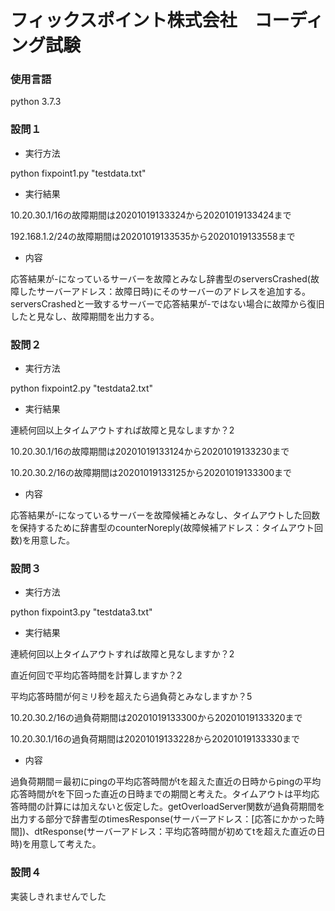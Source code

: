# フィックスポイント株式会社　コーディング試験
### 使用言語
python 3.7.3

### 設問１
* 実行方法  

python fixpoint1.py "testdata.txt"

* 実行結果

10.20.30.1/16の故障期間は20201019133324から20201019133424まで

192.168.1.2/24の故障期間は20201019133535から20201019133558まで

* 内容

応答結果が-になっているサーバーを故障とみなし辞書型のserversCrashed(故障したサーバーアドレス：故障日時)にそのサーバーのアドレスを追加する。serversCrashedと一致するサーバーで応答結果が-ではない場合に故障から復旧したと見なし、故障期間を出力する。

### 設問２
* 実行方法

python fixpoint2.py "testdata2.txt"

* 実行結果

連続何回以上タイムアウトすれば故障と見なしますか？2

10.20.30.1/16の故障期間は20201019133124から20201019133230まで

10.20.30.2/16の故障期間は20201019133125から20201019133300まで

* 内容

応答結果が-になっているサーバーを故障候補とみなし、タイムアウトした回数を保持するために辞書型のcounterNoreply(故障候補アドレス：タイムアウト回数)を用意した。

### 設問３
* 実行方法

python fixpoint3.py "testdata3.txt"

* 実行結果

連続何回以上タイムアウトすれば故障と見なしますか？2

直近何回で平均応答時間を計算しますか？2

平均応答時間が何ミリ秒を超えたら過負荷とみなしますか？5

10.20.30.2/16の過負荷期間は20201019133300から20201019133320まで

10.20.30.1/16の過負荷期間は20201019133228から20201019133330まで

* 内容

過負荷期間＝最初にpingの平均応答時間がtを超えた直近の日時からpingの平均応答時間がtを下回った直近の日時までの期間と考えた。タイムアウトは平均応答時間の計算には加えないと仮定した。getOverloadServer関数が過負荷期間を出力する部分で辞書型のtimesResponse(サーバーアドレス：[応答にかかった時間])、dtResponse(サーバーアドレス：平均応答時間が初めてtを超えた直近の日時)を用意して考えた。

### 設問４
実装しきれませんでした
